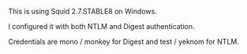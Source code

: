 This is using Squid 2.7.STABLE8 on Windows.

I configured it with both NTLM and Digest authentication.

Credentials are mono / monkey for Digest and test / yeknom for NTLM.
